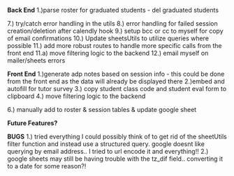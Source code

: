 **Back End**
1.)parse roster for graduated students - del graduated students

<!-- 2.)parse sessions - check dates for upcoming sessions to be used for session email reminders -->
<!-- 3.)parse roster - gather email addresses to generate weekly blast emails -->
<!-- 4.) Setup cron job for reminder emails -->
<!-- 5.) Setup cron job for blast emails -->
<!-- 6.) Calendly API integration to automatically update the sessions sheet -->

7.) try/catch error handling in the utils
8.) error handling for failed session creation/deletion after calendly hook
9.) setup bcc or cc to myself for copy of email confirmations
10.) Update sheetsUtils to utilize queries where possible
11.) add more robust routes to handle more specific calls from the front end
11.a) move filtering logic to the backend
12.) email myself on mailer/sheets errors

**Front End**
1.)generate adp notes based on session info - this could be done from the front end as the data will already be displayed there
2.)embed and autofill for tutor survey
3.) copy student class code and student eval form to clipboard
4.) move filtering logic to the backend

<!-- 5.) Make session cell editable & update google sheet -->

6.) manually add to roster & session tables & update google sheet

**Future Features?**

**BUGS**
1.) tried everything I could possibly think of to get rid of the sheetUtils filter function and instead use a structured query. google doesnt like querying by email address.. I tried to url encode it and everything!!
2.) google sheets may still be having trouble with the tz_dif field.. converting it to a date for some reason?!
